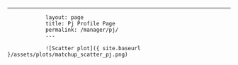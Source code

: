 ---
                layout: page
                title: Pj Profile Page
                permalink: /manager/pj/
                ---

                ![Scatter plot]({ site.baseurl }/assets/plots/matchup_scatter_pj.png)
